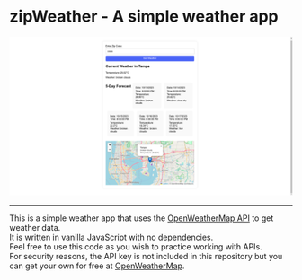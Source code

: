 # zipWeather - A simple weather app

![zipWeather Screenshot](./zipWeather.png)

---

This is a simple weather app that uses the [OpenWeatherMap API](https://openweathermap.org/api) to get weather data.  
It is written in vanilla JavaScript with no dependencies.  
Feel free to use this code as you wish to practice working with APIs.  
For security reasons, the API key is not included in this repository but you can get your own for free at [OpenWeatherMap](https://openweathermap.org/api).  
